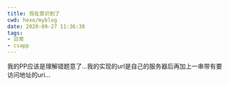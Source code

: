 ```yaml
---
title: 现在意识到了
cwd: hexo/myblog
date: 2020-09-27 11:36:38
tags:
- 日常
- csapp
---
```


我的PP应该是理解错题意了...我的实现的url是自己的服务器后再加上一串带有要访问地址的uri...

